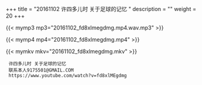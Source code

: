 +++
title = "20161102  许四多儿时 关于足球的记忆 "
description = ""
weight = 20
+++

{{< mymp3 mp3="20161102_fd8xlmegdmg.mp4.wav.mp3" >}}

{{< mymp4 mp4="20161102_fd8xlmegdmg.mp4" >}}

{{< mymkv mkv="20161102_fd8xlmegdmg.mkv" >}}

     许四多儿时 关于足球的记忆 
     联系本人9175501@GMAIL.COM 
     https://www.youtube.com/watch?v=fd8xlMEgdmg 
